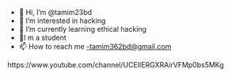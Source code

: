 - 👋 Hi, I’m @tamim23bd
- 👀 I’m interested in hacking 
- 🌱 I’m currently learning ethical hacking 
- 💞I m a student
- 📫 How to reach me -tamim362bd@gmail.com

<!---
tamim23bd/tamim23bd is a ✨ special ✨ repository because its `README.md` (this file) appears on your GitHub profile.
You can click the Preview link to take a look at your changes.
--->https://www.youtube.com/channel/UCEIlERGXRAirVFMp0bs5MKg
